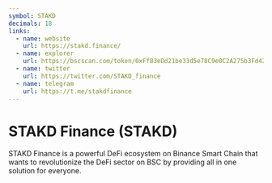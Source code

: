 ```yaml
---
symbol: STAKD
decimals: 18
links:
  - name: website
    url: https://stakd.finance/
  - name: explorer
    url: https://bscscan.com/token/0xFfB3eDd21be33d5e78C9e0C2A275b3Fd42670D67
  - name: twitter
    url: https://twitter.com/STAKD_finance
  - name: telegram
    url: https://t.me/stakdfinance
---
```


# STAKD Finance (STAKD)

STAKD Finance is a powerful DeFi ecosystem on Binance Smart Chain that wants to revolutionize the DeFi sector on BSC by providing all in one solution for everyone.
